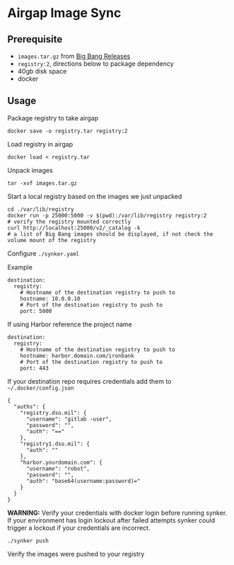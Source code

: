 # Airgap Image Sync

## Prerequisite

- `images.tar.gz` from [Big Bang Releases](https://repo1.dso.mil/platform-one/big-bang/bigbang/-/releases)
- `registry:2`, directions below to package dependency
- 40gb disk space
- docker

## Usage

Package registry to take airgap
```
docker save -o registry.tar registry:2
```

Load registry in airgap
```
docker load < registry.tar
```

Unpack images
```
tar -xvf images.tar.gz
```

Start a local registry based on the images we just unpacked
```
cd ./var/lib/registry
docker run -p 25000:5000 -v $(pwd):/var/lib/registry registry:2
# verify the registry mounted correctly
curl http://localhost:25000/v2/_catalog -k
# a list of Big Bang images should be displayed, if not check the volume mount of the registry
```
Configure `./synker.yaml`

Example
```
destination:
  registry:
    # Hostname of the destination registry to push to
    hostname: 10.0.0.10
    # Port of the destination registry to push to
    port: 5000
```
If using Harbor reference the project name
```
destination:
  registry:
    # Hostname of the destination registry to push to
    hostname: harbor.domain.com/ironbank
    # Port of the destination registry to push to
    port: 443
```
If your destination repo requires credentials add them to ` ~/.docker/config.json`
```
{
  "auths": {
    "registry.dso.mil": {
      "username": "gitlab -user",
      "password": "",
      "auth": "=="
    },
    "registry1.dso.mil": {
      "auth": ""
    },
    "harbor.yourdomain.com": {
      "username": "robot",
      "password": "",
      "auth": "base64(username:password)="
    }
  }
}
``` 

**WARNING:** Verify your credentials with docker login before running synker. If your environment has login lockout after failed attempts synker could trigger a lockout if your credentials are incorrect.

```
./synker push
```
Verify the images were pushed to your registry
